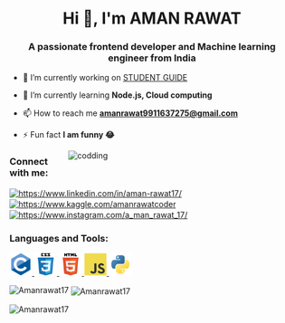 <h1 align="center">Hi 👋, I'm AMAN RAWAT</h1>
<h3 align="center">A passionate frontend developer and Machine learning engineer from India</h3>

- 🔭 I’m currently working on [STUDENT GUIDE](https://student-guide-three.vercel.app/)

- 🌱 I’m currently learning **Node.js, Cloud computing**

- 📫 How to reach me **amanrawat9911637275@gmail.com**

- ⚡ Fun fact **I am funny 😂** 
<img align="right" alt="codding" width="400" src="https://cdn.dribbble.com/users/1162077/screenshots/3848914/media/7ed7d5ca074b48b328150e5a231e8d1f.gif">

<h3 align="left">Connect with me:</h3>
<p align="left">
<a href="https://www.linkedin.com/in/aman-rawat17/" target="blank"><img align="center" src="https://raw.githubusercontent.com/rahuldkjain/github-profile-readme-generator/master/src/images/icons/Social/linked-in-alt.svg" alt="https://www.linkedin.com/in/aman-rawat17/" height="30" width="40" /></a>
<a href="https://www.kaggle.com/amanrawatcoder" target="blank"><img align="center" src="https://raw.githubusercontent.com/rahuldkjain/github-profile-readme-generator/master/src/images/icons/Social/kaggle.svg" alt="https://www.kaggle.com/amanrawatcoder" height="30" width="40" /></a>
<a href="https://www.instagram.com/a_man_rawat_17/" target="blank"><img align="center" src="https://raw.githubusercontent.com/rahuldkjain/github-profile-readme-generator/master/src/images/icons/Social/instagram.svg" alt="https://www.instagram.com/a_man_rawat_17/" height="30" width="40" /></a>
</p>

<h3 align="left">Languages and Tools:</h3>
<p align="left">
  <a href="https://raw.githubusercontent.com/devicons/devicon/master/icons/c/c-original.svg" target="_blank" rel="noreferrer">
    <img src="https://raw.githubusercontent.com/devicons/devicon/master/icons/c/c-original.svg" alt="c" width="40" height="40"/>
  </a>
  <a href="https://raw.githubusercontent.com/devicons/devicon/master/icons/css3/css3-original-wordmark.svg" target="_blank" rel="noreferrer">
    <img src="https://raw.githubusercontent.com/devicons/devicon/master/icons/css3/css3-original-wordmark.svg" alt="css3" width="40" height="40"/>
  </a>
  <a href="https://raw.githubusercontent.com/devicons/devicon/master/icons/html5/html5-original-wordmark.svg" target="_blank" rel="noreferrer">
    <img src="https://raw.githubusercontent.com/devicons/devicon/master/icons/html5/html5-original-wordmark.svg" alt="html5" width="40" height="40"/>
  </a>
  <a href="https://raw.githubusercontent.com/devicons/devicon/master/icons/javascript/javascript-original.svg" target="_blank" rel="noreferrer">
    <img src="https://raw.githubusercontent.com/devicons/devicon/master/icons/javascript/javascript-original.svg" alt="javascript" width="40" height="40"/>
  </a>
  <a href="https://raw.githubusercontent.com/devicons/devicon/master/icons/python/python-original.svg" target="_blank" rel="noreferrer">
    <img src="https://raw.githubusercontent.com/devicons/devicon/master/icons/python/python-original.svg" alt="python" width="40" height="40"/>
  </a>
</p>

<p><img align="left" src="https://github-readme-stats.vercel.app/api/top-langs?username=Amanrawat17&show_icons=true&locale=en&layout=compact" alt="Amanrawat17" /></p>

<p>&nbsp;<img align="center" src="https://github-readme-stats.vercel.app/api?username=Amanrawat17&show_icons=true&locale=en" alt="Amanrawat17" /></p>

<p><img align="center" src="https://github-readme-streak-stats.herokuapp.com/?user=Amanrawat17&" alt="Amanrawat17" /></p>


